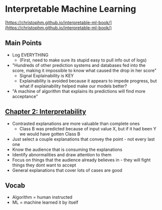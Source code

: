 # Interpretable Machine Learning

[https://christophm.github.io/interpretable-ml-book/](https://christophm.github.io/interpretable-ml-book/)

## Main Points

* Log EVERYTHING
  * (First, need to make sure its stupid easy to pull info out of logs)
* "Hundreds of other prediction systems and databases fed into the score, making it impossible to know what caused the drop in her score"
  * Signal Explainability is KEY
  * Explainability is avoided because it appears to impede progress, but what if explainability helped make our models better?
* "A machine of algorithm that explains its predictions will find more acceptance"

## [Chapter 2: Interpretability]('./2_INTERPRET.md)

* Contrasted explanations are more valuable than complete ones
  * Class B was predicted because of input value X, but if it had been Y we would have gotten Class B
* Just select a couple explanations that convey the point - not every last one
* Know the audience that is consuming the explanations
* Identify abnormalities and draw attention to them
* Focus on things that the audience already believes in - they will fight things they dont want to accept
* General explanations that cover lots of cases are good

## Vocab

* Algorithm = human instructed
* ML = machine learned it by itself
